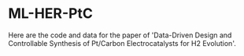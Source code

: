 # ML-HER-PtC
Here are the code and data for the paper of 'Data-Driven Design and Controllable Synthesis of Pt/Carbon Electrocatalysts for H2 Evolution'.
